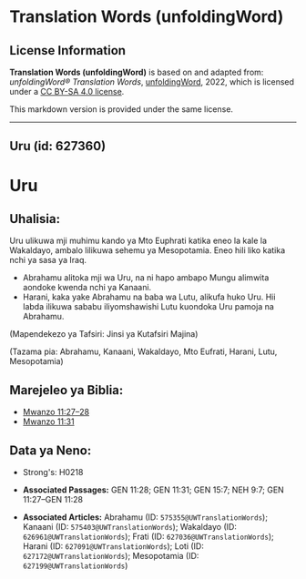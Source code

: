 # Translation Words (unfoldingWord)

## License Information

**Translation Words (unfoldingWord)** is based on and adapted from: _unfoldingWord® Translation Words_, [unfoldingWord](https://unfoldingword.org/utw), 2022, which is licensed under a [CC BY-SA 4.0 license](https://creativecommons.org/licenses/by-sa/4.0/legalcode.en).

This markdown version is provided under the same license.



--------------------------------

## Uru (id: 627360)

Uru
===

Uhalisia:
---------

Uru ulikuwa mji muhimu kando ya Mto Euphrati katika eneo la kale la Wakaldayo, ambalo lilikuwa sehemu ya Mesopotamia. Eneo hili liko katika nchi ya sasa ya Iraq.

* Abrahamu alitoka mji wa Uru, na ni hapo ambapo Mungu alimwita aondoke kwenda nchi ya Kanaani.
* Harani, kaka yake Abrahamu na baba wa Lutu, alikufa huko Uru. Hii labda ilikuwa sababu iliyomshawishi Lutu kuondoka Uru pamoja na Abrahamu.

(Mapendekezo ya Tafsiri: Jinsi ya Kutafsiri Majina)

(Tazama pia: Abrahamu, Kanaani, Wakaldayo, Mto Eufrati, Harani, Lutu, Mesopotamia)

Marejeleo ya Biblia:
--------------------

* [Mwanzo 11:27–28](https://ref.ly/Gen11:27-Gen11:28)
* [Mwanzo 11:31](https://ref.ly/Gen11:31)

Data ya Neno:
-------------

* Strong's: H0218

* **Associated Passages:** GEN 11:28; GEN 11:31; GEN 15:7; NEH 9:7; GEN 11:27–GEN 11:28
* **Associated Articles:** Abrahamu (ID: `575355@UWTranslationWords`); Kanaani (ID: `575403@UWTranslationWords`); Wakaldayo (ID: `626961@UWTranslationWords`); Frati (ID: `627036@UWTranslationWords`); Harani (ID: `627091@UWTranslationWords`); Loti (ID: `627172@UWTranslationWords`); Mesopotamia (ID: `627199@UWTranslationWords`)

